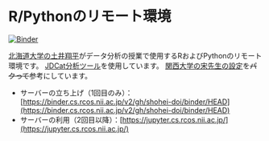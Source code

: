 # R/Pythonのリモート環境

[![Binder](https://binder.cs.rcos.nii.ac.jp/badge_logo.svg)](https://binder.cs.rcos.nii.ac.jp/v2/gh/shohei-doi/binder/HEAD)

[北海道大学の土井翔平](https://shohei-doi.github.io/)がデータ分析の授業で使用するRおよびPythonのリモート環境です。
[JDCat分析ツール](https://meatwiki.nii.ac.jp/confluence/pages/viewpage.action?pageId=88607721)を使用しています。
[関西大学の宋先生の設定](https://github.com/JaehyunSong/Binder_R)を~~パクって~~参考にしています。

- サーバーの立ち上げ（1回目のみ）：[https://binder.cs.rcos.nii.ac.jp/v2/gh/shohei-doi/binder/HEAD](https://binder.cs.rcos.nii.ac.jp/v2/gh/shohei-doi/binder/HEAD)
- サーバーの利用（2回目以降）：[https://jupyter.cs.rcos.nii.ac.jp/](https://jupyter.cs.rcos.nii.ac.jp/)
